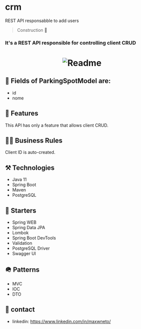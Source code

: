 # crm
REST API responsabble to  add users

> Construction 🚧

### It's a REST API responsible for controlling client CRUD

<h1 align="center">
  <img alt="Readme" title="Readme" src="https://user-images.githubusercontent.com/87916631/167325701-66e7b213-65b6-4712-8a0c-b179cc1cfe8b.png"/>
</h1>


## 🔘 Fields of ParkingSpotModel are:
+ id
+ nome

## 📔 Features
This API has only a feature that allows client CRUD.

## 🤝🏽 Business Rules
Client ID is auto-created.

## ⚒️ Technologies
+ Java 11
+ Spring Boot
+ Maven
+ PostgreSQL

## 🌱 Starters
+ Spring WEB
+ Spring Data JPA
+ Lombok
+ Spring Boot DevTools
+ Validation
+ PostgreSQL Driver
+ Swagger UI

## 🪖 Patterns
+ MVC
+ IOC
+ DTO

## 📲 contact
+ linkedin: https://www.linkedin.com/in/maxwneto/
